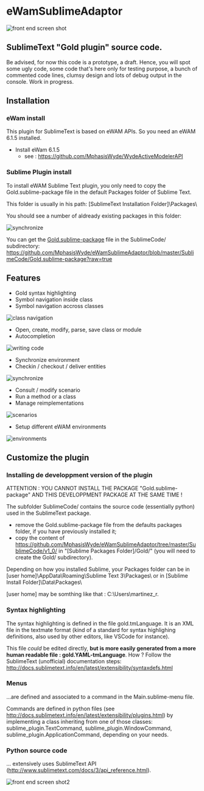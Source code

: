 # eWamSublimeAdaptor

![front end screen shot](screenshots/screenshot2.png)

## SublimeText "Gold plugin" source code.
Be advised, for now this code is a prototype, a draft. Hence, you will spot some ugly code, some code that's here only for testing purpose, a bunch of commented code lines, clumsy design and lots of debug output in the console. Work in progress.

## Installation
### eWam install
This plugin for SublimeText is based on eWAM APIs. So you need an eWAM 6.1.5 installed.

* Install eWam 6.1.5
  * see : https://github.com/MphasisWyde/WydeActiveModelerAPI	

### Sublime Plugin install

To install eWAM Sublime Text plugin, you only need to copy the Gold.sublime-package file in the default Packages folder of Sublime Text.

This folder is usually in his path: [SublimeText Installation Folder]\Packages\

You should see a number of aldready existing packages in this folder:

![synchronize](screenshots/install-folder.png)

You can get the [Gold.sublime-package](https://github.com/MphasisWyde/eWamSublimeAdaptor/blob/master/SublimeCode/Gold.sublime-package?raw=true) file in the SublimeCode/ subdirectory: https://github.com/MphasisWyde/eWamSublimeAdaptor/blob/master/SublimeCode/Gold.sublime-package?raw=true


## Features

* Gold syntax highlighting
* Symbol navigation inside class
* Symbol navigation accross classes

![class navigation](screenshots/class-navigation.gif)

* Open, create, modify, parse, save class or module
* Autocompletion

![writing code](screenshots/code-writing2.gif)

* Synchronize environment
* Checkin / checkout / deliver entities

![synchronize](screenshots/synchronize.gif)

* Consult / modify scenario
* Run a method or a class
* Manage reimplementations

![scenarios](screenshots/scenarios.gif)

* Setup different eWAM environments

![environments](screenshots/general-environments.gif)

## Customize the plugin

### Installing de developpment version of the plugin

ATTENTION : YOU CANNOT INSTALL THE PACKAGE "Gold.sublime-package" AND THIS DEVELOPPMENT PACKAGE AT THE SAME TIME !

The subfolder SublimeCode/ contains the source code (essentially python) used in the SublimeText package.

* remove the Gold.sublime-package file from the defaults packages folder, if you have previously installed it;
* copy the content of https://github.com/MphasisWyde/eWamSublimeAdaptor/tree/master/SublimeCode/v1_0/ in "[Sublime Packages Folder]/Gold/" (you will need to create the Gold/ subdirectory).

Depending on how you installed Sublime, your Packages folder can be in [user home]\AppData\Roaming\Sublime Text 3\Packages\ or in [Sublime Install Folder]\Data\Packages\

[user home] may be somthing like that : C:\Users\martinez_r.


### Syntax highlighting

The syntax highlighting is defined in the file gold.tmLanguage. It is an XML file in the textmate format (kind of a standard for syntax highlighing definitions, also used by other editors, like VSCode for instance).

This file _could_ be edited directly, **but is more easily generated from a more human readable file : gold.YAML-tmLanguage**. How ? Follow the SublimeText (unofficial) documentation steps: http://docs.sublimetext.info/en/latest/extensibility/syntaxdefs.html

### Menus

...are defined and associated to a command in the Main.sublime-menu file.

Commands are defined in python files (see http://docs.sublimetext.info/en/latest/extensibility/plugins.html) by implementing a class inheriting from one of those classes: sublime_plugin.TextCommand, sublime_plugin.WindowCommand, sublime_plugin.ApplicationCommand, depending on your needs.

### Python source code

... extensively uses SublimeText API (http://www.sublimetext.com/docs/3/api_reference.html).

![front end screen shot2](screenshots/screenshot.png)

